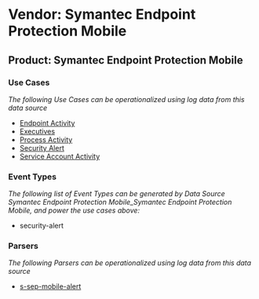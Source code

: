 Vendor: Symantec Endpoint Protection Mobile
===========================================
Product: Symantec Endpoint Protection Mobile
--------------------------------------------

### Use Cases

_The following Use Cases can be operationalized using log data from this data source_

* [Endpoint Activity](usecase_endpoint_activity.md)
* [Executives](usecase_executives.md)
* [Process Activity](usecase_process_activity.md)
* [Security Alert](usecase_security_alert.md)
* [Service Account Activity](usecase_service_account_activity.md)


### Event Types

_The following list of Event Types can be generated by Data Source Symantec Endpoint Protection Mobile_Symantec Endpoint Protection Mobile, and power the use cases above:_

- security-alert


### Parsers

_The following Parsers can be operationalized using log data from this data source_

* [s-sep-mobile-alert](parserContent_s-sep-mobile-alert.md)

